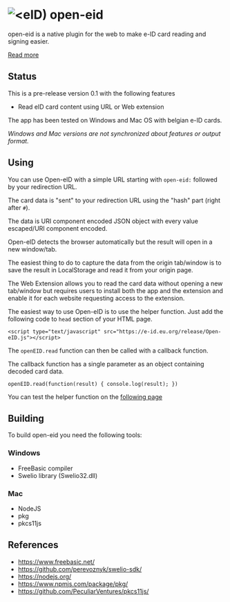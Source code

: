 # ![&lt;eID)](https://e-id.eu.org/src/chrome/icon48.png "Logo") open-eid

open-eid is a native plugin for the web to make e-ID card reading and signing easier.

[Read more](https://e-id.eu.org/)

## Status

This is a pre-release version 0.1 with the following features

- Read eID card content using URL or Web extension

The app has been tested on Windows and Mac OS with belgian e-ID cards.

*Windows and Mac versions are not synchronized about features or output format.*

## Using

You can use Open-eID with a simple URL starting with `open-eid:` followed by your redirection URL.

The card data is "sent" to your redirection URL using the "hash" part (right after `#`).

The data is URI component encoded JSON object with every value escaped/URI component encoded.

Open-eID detects the browser automatically but the result will open in a new window/tab.

The easiest thing to do to capture the data from the origin tab/window is to save the result in LocalStorage and read it from your origin page.

The Web Extension allows you to read the card data without opening a new tab/window but requires users to install both the app and the extension and enable it for each website requesting access to the extension.

The easiest way to use Open-eID is to use the helper function. Just add the following code to `head` section of your HTML page.

`<script type="text/javascript" src="https://e-id.eu.org/release/Open-eID.js"></script>`

The `openEID.read` function can then be called with a callback function.

The callback function has a single parameter as an object containing decoded card data.

`openEID.read(function(result) { console.log(result); })`

You can test the helper function on the 
[following page](https://e-id.eu.org/src/helper_test.html)

## Building

To build open-eid you need the following tools:

### Windows

* FreeBasic compiler
* Swelio library (Swelio32.dll)

### Mac

* NodeJS
* pkg
* pkcs11js

## References

* https://www.freebasic.net/
* https://github.com/perevoznyk/swelio-sdk/
* https://nodejs.org/
* https://www.npmjs.com/package/pkg/
* https://github.com/PeculiarVentures/pkcs11js/
